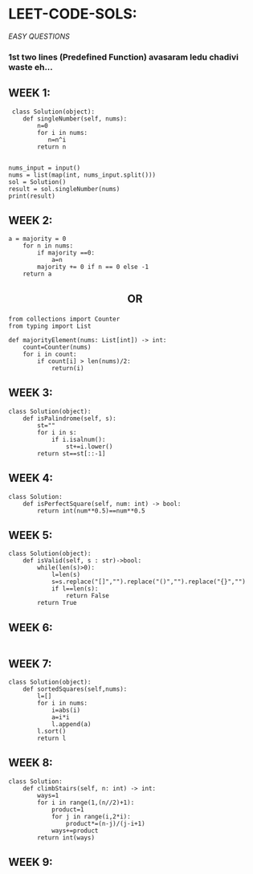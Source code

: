 # LEET-CODE-SOLS:
*EASY QUESTIONS*

### 1st  two lines (Predefined Function) avasaram ledu chadivi waste eh... 

## WEEK 1:
```
 class Solution(object):
    def singleNumber(self, nums):
        n=0
        for i in nums:
           n=n^i
        return n    
       
       
nums_input = input()
nums = list(map(int, nums_input.split()))
sol = Solution()
result = sol.singleNumber(nums)
print(result)

```

## WEEK 2:
```
a = majority = 0
    for n in nums:
        if majority ==0:
            a=n
        majority += 0 if n == 0 else -1    
    return a
```

## <p align="center"><strong>OR</strong></p>

```
from collections import Counter
from typing import List

def majorityElement(nums: List[int]) -> int:
    count=Counter(nums)
    for i in count:
        if count[i] > len(nums)/2:
            return(i)
```

## WEEK 3:
```
class Solution(object):
    def isPalindrome(self, s):
        st=""
        for i in s:
            if i.isalnum():
                st+=i.lower()
        return st==st[::-1]              
```

## WEEK 4:
```
class Solution:
    def isPerfectSquare(self, num: int) -> bool:
        return int(num**0.5)==num**0.5
```

## WEEK 5:
```
class Solution(object):
    def isValid(self, s : str)->bool:
        while(len(s)>0):
            l=len(s)
            s=s.replace("[]","").replace("()","").replace("{}","")
            if l==len(s):
                return False
        return True       
```

## WEEK 6:
```

```

## WEEK 7:
```
class Solution(object):
    def sortedSquares(self,nums):
        l=[]
        for i in nums:
            i=abs(i)
            a=i*i
            l.append(a)
        l.sort()
        return l
```

## WEEK 8:
```
class Solution:
    def climbStairs(self, n: int) -> int:
        ways=1
        for i in range(1,(n//2)+1):
            product=1
            for j in range(i,2*i):
                product*=(n-j)/(j-i+1)
            ways+=product
        return int(ways)
```

## WEEK 9:
```

```
